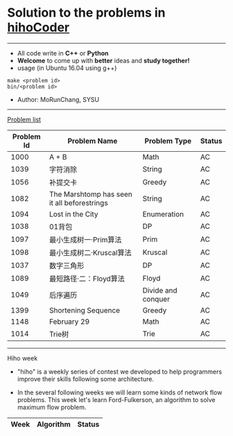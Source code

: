 # Solution to the problems in [hihoCoder](http://hihocoder.com/hiho)

----------

+ All code write in **C++** or **Python**
+ **Welcome** to come up with **better** ideas and **study together!**
+ usage (in Ubuntu 16.04 using g++)
```shell
make <problem id>
bin/<problem id>
```
+ Author: MoRunChang, SYSU


---------

[Problem list](http://hihocoder.com/problemset)

Problem Id | Problem Name | Problem Type | Status
---------|-------|-------|------
1000|A + B|Math|AC
1039|字符消除|String|AC
1056|补提交卡|Greedy|AC
1082|The Marshtomp has seen it all beforestrings|String|AC
1094|Lost in the City|Enumeration|AC
1038|01背包|DP|AC
1097|最小生成树一·Prim算法|Prim|AC
1098|最小生成树二·Kruscal算法|Kruscal|AC
1037|数字三角形|DP|AC
1089|最短路径·二：Floyd算法|Floyd|AC
1049|后序遍历|Divide and conquer|AC
1399|Shortening Sequence|Greedy|AC
1148|February 29|Math|AC
1014|Trie树|Trie|AC


----------

Hiho week
+ "hiho" is a weekly series of contest we developed to help programmers improve their skills following some architecture.

+ In the several following weeks we will learn some kinds of network flow problems. This week let's learn Ford-Fulkerson, an algorithm to solve maximum flow problem.

Week | Algorithm | Status
----|-----|-----
